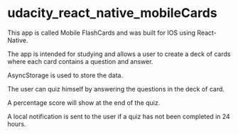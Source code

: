 # udacity_react_native_mobileCards

This app is called Mobile FlashCards and was built for IOS using React-Native. 

The app is intended for studying and allows a user to create a deck of cards where each card contains a question and answer.

AsyncStorage is used to store the data. 

The user can quiz himself by answering the questions in the deck of card. 

A percentage score will show at the end of the quiz. 

A local notification is sent to the user if a quiz has not been completed in 24 hours. 

 
